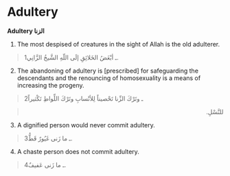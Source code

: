 Adultery
========

**Adultery الزنا**

1. The most despised of creatures in the sight of Allah is the old
adulterer.

> 1ـ أبْغَضُ الخَلائِقِ إلَى اللّهِ الشَّيخُ الزَّانِي.

2. The abandoning of adultery is [prescribed] for safeguarding the
descendants and the renouncing of homosexuality is a means of increasing
the progeny.

> 2ـ وتَرْكَ الزِّنا تَحْصيناً لِلأنْسابِ وتَرْكَ اللِّواطِ تَكْثيراً
<blockquote dir="rtl">
  <p>
للنَّسْلِ.
  </p>
</blockquote>

3. A dignified person would never commit adultery.

> 3ـ ما زَنى غَيُورٌ قَطُّ.

4. A chaste person does not commit adultery.

> 4ـ ما زَنى عَفيفٌ.



